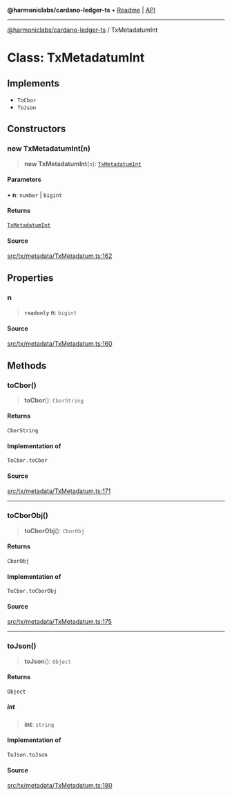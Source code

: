 **@harmoniclabs/cardano-ledger-ts** • [Readme](../Introduction.md) \| [API](../globals.md)

***

[@harmoniclabs/cardano-ledger-ts](../Introduction.md) / TxMetadatumInt

# Class: TxMetadatumInt

## Implements

- `ToCbor`
- `ToJson`

## Constructors

### new TxMetadatumInt(n)

> **new TxMetadatumInt**(`n`): [`TxMetadatumInt`](TxMetadatumInt.md)

#### Parameters

• **n**: `number` \| `bigint`

#### Returns

[`TxMetadatumInt`](TxMetadatumInt.md)

#### Source

[src/tx/metadata/TxMetadatum.ts:162](https://github.com/HarmonicLabs/cardano-ledger-ts/blob/d1659b0/src/tx/metadata/TxMetadatum.ts#L162)

## Properties

### n

> **`readonly`** **n**: `bigint`

#### Source

[src/tx/metadata/TxMetadatum.ts:160](https://github.com/HarmonicLabs/cardano-ledger-ts/blob/d1659b0/src/tx/metadata/TxMetadatum.ts#L160)

## Methods

### toCbor()

> **toCbor**(): `CborString`

#### Returns

`CborString`

#### Implementation of

`ToCbor.toCbor`

#### Source

[src/tx/metadata/TxMetadatum.ts:171](https://github.com/HarmonicLabs/cardano-ledger-ts/blob/d1659b0/src/tx/metadata/TxMetadatum.ts#L171)

***

### toCborObj()

> **toCborObj**(): `CborObj`

#### Returns

`CborObj`

#### Implementation of

`ToCbor.toCborObj`

#### Source

[src/tx/metadata/TxMetadatum.ts:175](https://github.com/HarmonicLabs/cardano-ledger-ts/blob/d1659b0/src/tx/metadata/TxMetadatum.ts#L175)

***

### toJson()

> **toJson**(): `Object`

#### Returns

`Object`

##### int

> **int**: `string`

#### Implementation of

`ToJson.toJson`

#### Source

[src/tx/metadata/TxMetadatum.ts:180](https://github.com/HarmonicLabs/cardano-ledger-ts/blob/d1659b0/src/tx/metadata/TxMetadatum.ts#L180)

